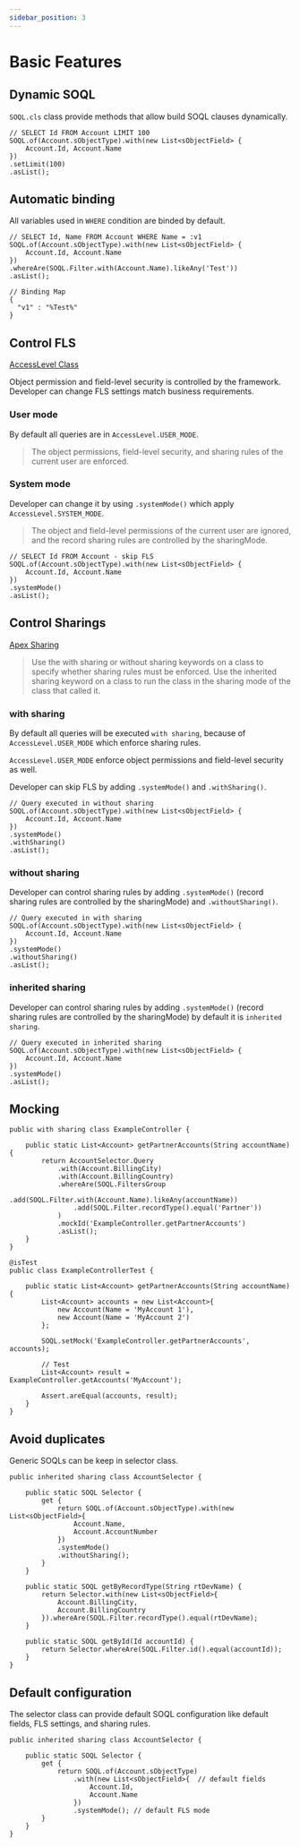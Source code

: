 ```yaml
---
sidebar_position: 3
---
```


# Basic Features

## Dynamic SOQL

`SOQL.cls` class provide methods that allow build SOQL clauses dynamically.

```apex
// SELECT Id FROM Account LIMIT 100
SOQL.of(Account.sObjectType).with(new List<sObjectField> {
    Account.Id, Account.Name
})
.setLimit(100)
.asList();
```


## Automatic binding

All variables used in `WHERE` condition are binded by default.

```apex
// SELECT Id, Name FROM Account WHERE Name = :v1
SOQL.of(Account.sObjectType).with(new List<sObjectField> {
    Account.Id, Account.Name
})
.whereAre(SOQL.Filter.with(Account.Name).likeAny('Test'))
.asList();
```

```apex
// Binding Map
{
  "v1" : "%Test%"
}
```

## Control FLS

[AccessLevel Class](https://developer.salesforce.com/docs/atlas.en-us.apexref.meta/apexref/apex_class_System_AccessLevel.htm)

Object permission and field-level security is controlled by the framework. Developer can change FLS settings match business requirements.

### User mode

By default all queries are in `AccessLevel.USER_MODE`.

> The object permissions, field-level security, and sharing rules of the current user are enforced.

### System mode

Developer can change it by using `.systemMode()` which apply `AccessLevel.SYSTEM_MODE`.

> The object and field-level permissions of the current user are ignored, and the record sharing rules are controlled by the sharingMode.

```apex
// SELECT Id FROM Account - skip FLS
SOQL.of(Account.sObjectType).with(new List<sObjectField> {
    Account.Id, Account.Name
})
.systemMode()
.asList();
```

## Control Sharings

[Apex Sharing](https://developer.salesforce.com/docs/atlas.en-us.apexcode.meta/apexcode/apex_classes_keywords_sharing.htm)

> Use the with sharing or without sharing keywords on a class to specify whether sharing rules must be enforced. Use the inherited sharing keyword on a class to run the class in the sharing mode of the class that called it.

### with sharing

By default all queries will be executed `with sharing`, because of `AccessLevel.USER_MODE` which enforce sharing rules.

`AccessLevel.USER_MODE` enforce object permissions and field-level security as well.

Developer can skip FLS by adding `.systemMode()` and `.withSharing()`.

```apex
// Query executed in without sharing
SOQL.of(Account.sObjectType).with(new List<sObjectField> {
    Account.Id, Account.Name
})
.systemMode()
.withSharing()
.asList();
```

### without sharing

Developer can control sharing rules by adding `.systemMode()` (record sharing rules are controlled by the sharingMode) and `.withoutSharing()`.

```apex
// Query executed in with sharing
SOQL.of(Account.sObjectType).with(new List<sObjectField> {
    Account.Id, Account.Name
})
.systemMode()
.withoutSharing()
.asList();
```

### inherited sharing

Developer can control sharing rules by adding `.systemMode()` (record sharing rules are controlled by the sharingMode) by default it is `inherited sharing`.

```apex
// Query executed in inherited sharing
SOQL.of(Account.sObjectType).with(new List<sObjectField> {
    Account.Id, Account.Name
})
.systemMode()
.asList();
```

## Mocking

```apex
public with sharing class ExampleController {

    public static List<Account> getPartnerAccounts(String accountName) {
        return AccountSelector.Query
            .with(Account.BillingCity)
            .with(Account.BillingCountry)
            .whereAre(SOQL.FiltersGroup
                .add(SOQL.Filter.with(Account.Name).likeAny(accountName))
                .add(SOQL.Filter.recordType().equal('Partner'))
            )
            .mockId('ExampleController.getPartnerAccounts')
            .asList();
    }
}
```

```apex
@isTest
public class ExampleControllerTest {

    public static List<Account> getPartnerAccounts(String accountName) {
        List<Account> accounts = new List<Account>{
            new Account(Name = 'MyAccount 1'),
            new Account(Name = 'MyAccount 2')
        };

        SOQL.setMock('ExampleController.getPartnerAccounts', accounts);

        // Test
        List<Account> result = ExampleController.getAccounts('MyAccount');

        Assert.areEqual(accounts, result);
    }
}
```

## Avoid duplicates

Generic SOQLs can be keep in selector class.

```apex
public inherited sharing class AccountSelector {

    public static SOQL Selector {
        get {
            return SOQL.of(Account.sObjectType).with(new List<sObjectField>{
                Account.Name,
                Account.AccountNumber
            })
            .systemMode()
            .withoutSharing();
        }
    }

    public static SOQL getByRecordType(String rtDevName) {
        return Selector.with(new List<sObjectField>{
            Account.BillingCity,
            Account.BillingCountry
        }).whereAre(SOQL.Filter.recordType().equal(rtDevName);
    }

    public static SOQL getById(Id accountId) {
        return Selector.whereAre(SOQL.Filter.id().equal(accountId));
    }
}
```

## Default configuration

The selector class can provide default SOQL configuration like default fields, FLS settings, and sharing rules.

```apex
public inherited sharing class AccountSelector {

    public static SOQL Selector {
        get {
            return SOQL.of(Account.sObjectType)
                .with(new List<sObjectField>{  // default fields
                    Account.Id,
                    Account.Name
                })
                .systemMode(); // default FLS mode
        }
    }
}
```
